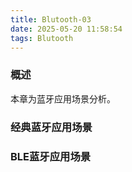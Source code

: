 ```yaml
---
title: Blutooth-03
date: 2025-05-20 11:58:54
tags: Blutooth
---
```


### 概述
本章为蓝牙应用场景分析。



### 经典蓝牙应用场景



### BLE蓝牙应用场景






